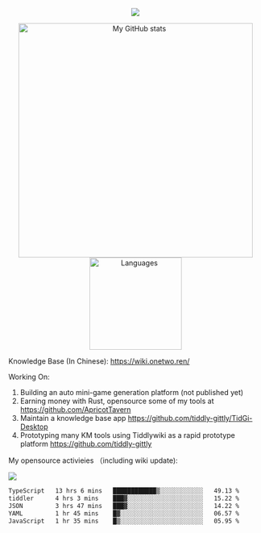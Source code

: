 <a href="https://github.com/linonetwo">
    <p align="center">
        <img src="https://github-profile-trophy.vercel.app/?username=linonetwo&column=7&theme=onedark"/>
    </p>
</a>
<a align="center" href="https://github.com/linonetwo">
  <p align="center">
    <img src="https://github-readme-stats.vercel.app/api?username=linonetwo&show_icons=true&count_private=true" alt="My GitHub stats" width="465"/>
    <img src="https://github-readme-stats.vercel.app/api/top-langs/?username=linonetwo&layout=compact&langs_count=10" alt="Languages" height="183">
  </p>
</a>

Knowledge Base (In Chinese): https://wiki.onetwo.ren/

Working On: 

1. Building an auto mini-game generation platform (not published yet)
1. Earning money with Rust, opensource some of my tools at https://github.com/ApricotTavern
1. Maintain a knowledge base app https://github.com/tiddly-gittly/TidGi-Desktop
1. Prototyping many KM tools using Tiddlywiki as a rapid prototype platform https://github.com/tiddly-gittly

My opensource activieies （including wiki update):

![](https://visitor-badge.glitch.me/badge?page_id=linonetwo.linonetwo)

<!--START_SECTION:waka-->

```txt
TypeScript   13 hrs 6 mins   ████████████▒░░░░░░░░░░░░   49.13 %
tiddler      4 hrs 3 mins    ███▓░░░░░░░░░░░░░░░░░░░░░   15.22 %
JSON         3 hrs 47 mins   ███▓░░░░░░░░░░░░░░░░░░░░░   14.22 %
YAML         1 hr 45 mins    █▓░░░░░░░░░░░░░░░░░░░░░░░   06.57 %
JavaScript   1 hr 35 mins    █▒░░░░░░░░░░░░░░░░░░░░░░░   05.95 %
```

<!--END_SECTION:waka-->

